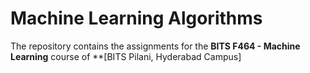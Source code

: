 # Machine Learning Algorithms

The repository contains the assignments for the **BITS F464 - Machine Learning** course of **[BITS Pilani, Hyderabad Campus]
